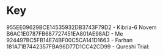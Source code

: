 # Key
955EE09629BCE14535932DB3743F79D2 - Kibria-6 Novem
B6AC1E0787FB687727451EA801AE98AD - Me
924497BC5FB14E74BF00C5CA141D1663 - Farhan
181A71B7442357FBA96D77D1CC42CD99 - Qureshi
Trial:
